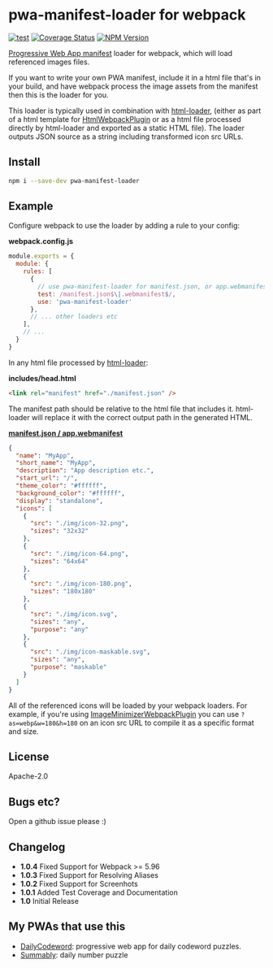 # pwa-manifest-loader for webpack

[![test](https://github.com/autopulated/webpack-pwa-manifest-loader/actions/workflows/test.yml/badge.svg)](https://github.com/autopulated/webpack-pwa-manifest-loader/actions/workflows/test.yml)
[![Coverage Status](https://coveralls.io/repos/github/autopulated/webpack-pwa-manifest-loader/badge.svg?branch=main)](https://coveralls.io/github/autopulated/webpack-pwa-manifest-loader?branch=main)
[![NPM Version](https://img.shields.io/npm/v/pwa-manifest-loader?style=flat)](https://www.npmjs.com/package/pwa-manifest-loader)


[Progressive Web App
manifest](https://developer.mozilla.org/en-US/docs/Web/Manifest) loader for
webpack, which will load referenced images files.

If you want to write your own PWA manifest, include it in a html file
that's in your build, and have webpack process the image assets from
the manifest then this is the loader for you.

This loader is typically used in combination with
[html-loader](https://webpack.js.org/loaders/html-loader/), (either as part of a
html template for
[HtmlWebpackPlugin](https://webpack.js.org/plugins/html-webpack-plugin/) or as
a html file processed directly by html-loader and exported as a static HTML
file). The loader outputs JSON source as a string including transformed icon
src URLs.

## Install
```sh
npm i --save-dev pwa-manifest-loader
```

## Example
Configure webpack to use the loader by adding a rule to your config:

**webpack.config.js**
```js
module.exports = {
  module: {
    rules: [
      {
        // use pwa-manifest-loader for manifest.json, or app.webmanifest so icons get loaded
        test: /manifest.json$\|.webmanifest$/,
        use: 'pwa-manifest-loader'
      },
      // ... other loaders etc
    ],
    // ...
  }
}
```

In any html file processed by [html-loader](https://webpack.js.org/loaders/html-loader/):

**includes/head.html**
```html
<link rel="manifest" href="./manifest.json" />
```

The manifest path should be relative to the html file that includes it. html-loader will replace it with the correct output path in the generated HTML.

[**manifest.json / app.webmanifest**](https://developer.mozilla.org/en-US/docs/Web/Manifest)
```json
{
  "name": "MyApp",
  "short_name": "MyApp",
  "description": "App description etc.",
  "start_url": "/",
  "theme_color": "#ffffff",
  "background_color": "#ffffff",
  "display": "standalone",
  "icons": [
    {
      "src": "./img/icon-32.png",
      "sizes": "32x32"
    },
    {
      "src": "./img/icon-64.png",
      "sizes": "64x64"
    },
    {
      "src": "./img/icon-180.png",
      "sizes": "180x180"
    },
    {
      "src": "./img/icon.svg",
      "sizes": "any",
      "purpose": "any"
    },
    {
      "src": "./img/icon-maskable.svg",
      "sizes": "any",
      "purpose": "maskable"
    }
  ]
}
```
All of the referenced icons will be loaded by your webpack loaders. For
example, if you're using
[ImageMinimizerWebpackPlugin](https://webpack.js.org/plugins/image-minimizer-webpack-plugin/)
you can use `?as=webp&w=180&h=180` on an icon src URL to compile it as a
specific format and size.


## License
Apache-2.0

## Bugs etc?
Open a github issue please :)

## Changelog
 * **1.0.4** Fixed Support for Webpack >= 5.96
 * **1.0.3** Fixed Support for Resolving Aliases
 * **1.0.2** Fixed Support for Screenhots
 * **1.0.1** Added Test Coverage and Documentation
 * **1.0** Initial Release

## My PWAs that use this
 * [DailyCodeword](https://dailycodeword.com): progressive web app for daily codeword puzzles.
 * [Summably](https://summably.com): daily number puzzle

